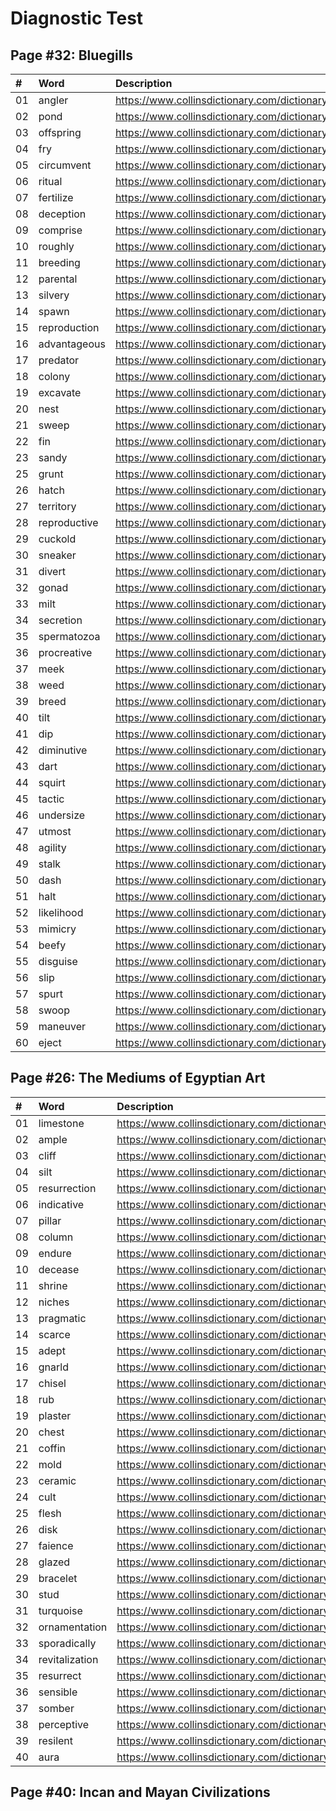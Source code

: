 # Diagnostic Test

## Page #32: Bluegills
|#|Word|Description|
|:---|:---|:---|
|01|angler|https://www.collinsdictionary.com/dictionary/english/angler|
|02|pond|https://www.collinsdictionary.com/dictionary/english/pond|
|03|offspring|https://www.collinsdictionary.com/dictionary/english/offspring|
|04|fry|https://www.collinsdictionary.com/dictionary/english/fry|
|05|circumvent|https://www.collinsdictionary.com/dictionary/english/circumvent|
|06|ritual|https://www.collinsdictionary.com/dictionary/english/ritual|
|07|fertilize|https://www.collinsdictionary.com/dictionary/english/fertilize|
|08|deception|https://www.collinsdictionary.com/dictionary/english/deception|
|09|comprise|https://www.collinsdictionary.com/dictionary/english/comprise|
|10|roughly|https://www.collinsdictionary.com/dictionary/english/roughly|
|11|breeding|https://www.collinsdictionary.com/dictionary/english/breeding|
|12|parental|https://www.collinsdictionary.com/dictionary/english/parental|
|13|silvery|https://www.collinsdictionary.com/dictionary/english/silvery|
|14|spawn|https://www.collinsdictionary.com/dictionary/english/spawn|
|15|reproduction|https://www.collinsdictionary.com/dictionary/english/reproduction|
|16|advantageous|https://www.collinsdictionary.com/dictionary/english/advantageous|
|17|predator|https://www.collinsdictionary.com/dictionary/english/predator|
|18|colony|https://www.collinsdictionary.com/dictionary/english/colony|
|19|excavate|https://www.collinsdictionary.com/dictionary/english/excavate|
|20|nest|https://www.collinsdictionary.com/dictionary/english/nest|
|21|sweep|https://www.collinsdictionary.com/dictionary/english/sweep|
|22|fin|https://www.collinsdictionary.com/dictionary/english/fin|
|23|sandy|https://www.collinsdictionary.com/dictionary/english/sandy|
|25|grunt|https://www.collinsdictionary.com/dictionary/english/grunt|
|26|hatch|https://www.collinsdictionary.com/dictionary/english/hatch|
|27|territory|https://www.collinsdictionary.com/dictionary/english/territory|
|28|reproductive|https://www.collinsdictionary.com/dictionary/english/reproductive|
|29|cuckold|https://www.collinsdictionary.com/dictionary/english/cuckold|
|30|sneaker|https://www.collinsdictionary.com/dictionary/english/sneaker|
|31|divert|https://www.collinsdictionary.com/dictionary/english/divert|
|32|gonad|https://www.collinsdictionary.com/dictionary/english/gonad|
|33|milt|https://www.collinsdictionary.com/dictionary/english/milt|
|34|secretion|https://www.collinsdictionary.com/dictionary/english/secretion|
|35|spermatozoa|https://www.collinsdictionary.com/dictionary/english/spermatozoa|
|36|procreative|https://www.collinsdictionary.com/dictionary/english/procreative|
|37|meek|https://www.collinsdictionary.com/dictionary/english/meek|
|38|weed|https://www.collinsdictionary.com/dictionary/english/weed|
|39|breed|https://www.collinsdictionary.com/dictionary/english/breed|
|40|tilt|https://www.collinsdictionary.com/dictionary/english/tilt|
|41|dip|https://www.collinsdictionary.com/dictionary/english/dip|
|42|diminutive|https://www.collinsdictionary.com/dictionary/english/diminutive|
|43|dart|https://www.collinsdictionary.com/dictionary/english/dart|
|44|squirt|https://www.collinsdictionary.com/dictionary/english/squirt|
|45|tactic|https://www.collinsdictionary.com/dictionary/english/tactic|
|46|undersize|https://www.collinsdictionary.com/dictionary/english/undersize|
|47|utmost|https://www.collinsdictionary.com/dictionary/english/utmost|
|48|agility|https://www.collinsdictionary.com/dictionary/english/agility|
|49|stalk|https://www.collinsdictionary.com/dictionary/english/stalk|
|50|dash|https://www.collinsdictionary.com/dictionary/english/dash|
|51|halt|https://www.collinsdictionary.com/dictionary/english/halt|
|52|likelihood|https://www.collinsdictionary.com/dictionary/english/likelihood|
|53|mimicry|https://www.collinsdictionary.com/dictionary/english/mimicry|
|54|beefy|https://www.collinsdictionary.com/dictionary/english/beefy|
|55|disguise|https://www.collinsdictionary.com/dictionary/english/disguise|
|56|slip|https://www.collinsdictionary.com/dictionary/english/slip|
|57|spurt|https://www.collinsdictionary.com/dictionary/english/spurt|
|58|swoop|https://www.collinsdictionary.com/dictionary/english/swoop|
|59|maneuver|https://www.collinsdictionary.com/dictionary/english/maneuver|
|60|eject|https://www.collinsdictionary.com/dictionary/english/eject|

## Page #26: The Mediums of Egyptian Art
|#|Word|Description|
|:---|:---|:---|
|01|limestone|https://www.collinsdictionary.com/dictionary/english/limestone|
|02|ample|https://www.collinsdictionary.com/dictionary/english/ample|
|03|cliff|https://www.collinsdictionary.com/dictionary/english/cliff|
|04|silt|https://www.collinsdictionary.com/dictionary/english/silt|
|05|resurrection|https://www.collinsdictionary.com/dictionary/english/resurrection|
|06|indicative|https://www.collinsdictionary.com/dictionary/english/indicative|
|07|pillar|https://www.collinsdictionary.com/dictionary/english/pillar|
|08|column|https://www.collinsdictionary.com/dictionary/english/column|
|09|endure|https://www.collinsdictionary.com/dictionary/english/endure|
|10|decease|https://www.collinsdictionary.com/dictionary/english/decease|
|11|shrine|https://www.collinsdictionary.com/dictionary/english/shrine|
|12|niches|https://www.collinsdictionary.com/dictionary/english/niches|
|13|pragmatic|https://www.collinsdictionary.com/dictionary/english/pragmatic|
|14|scarce|https://www.collinsdictionary.com/dictionary/english/scarce|
|15|adept|https://www.collinsdictionary.com/dictionary/english/adept|
|16|gnarld|https://www.collinsdictionary.com/dictionary/english/gnarld|
|17|chisel|https://www.collinsdictionary.com/dictionary/english/chisel|
|18|rub|https://www.collinsdictionary.com/dictionary/english/rub|
|19|plaster|https://www.collinsdictionary.com/dictionary/english/plaster|
|20|chest|https://www.collinsdictionary.com/dictionary/english/chest|
|21|coffin|https://www.collinsdictionary.com/dictionary/english/coffin|
|22|mold|https://www.collinsdictionary.com/dictionary/english/mold|
|23|ceramic|https://www.collinsdictionary.com/dictionary/english/ceramic|
|24|cult|https://www.collinsdictionary.com/dictionary/english/cult|
|25|flesh|https://www.collinsdictionary.com/dictionary/english/flesh|
|26|disk|https://www.collinsdictionary.com/dictionary/english/disk|
|27|faience|https://www.collinsdictionary.com/dictionary/english/faience|
|28|glazed|https://www.collinsdictionary.com/dictionary/english/glazed|
|29|bracelet|https://www.collinsdictionary.com/dictionary/english/bracelet|
|30|stud|https://www.collinsdictionary.com/dictionary/english/stud|
|31|turquoise|https://www.collinsdictionary.com/dictionary/english/turquoise|
|32|ornamentation|https://www.collinsdictionary.com/dictionary/english/ornamentation|
|33|sporadically|https://www.collinsdictionary.com/dictionary/english/sporadically|
|34|revitalization|https://www.collinsdictionary.com/dictionary/english/revitalization|
|35|resurrect|https://www.collinsdictionary.com/dictionary/english/resurrect|
|36|sensible|https://www.collinsdictionary.com/dictionary/english/sensible|
|37|somber|https://www.collinsdictionary.com/dictionary/english/somber|
|38|perceptive|https://www.collinsdictionary.com/dictionary/english/perceptive|
|39|resilent|https://www.collinsdictionary.com/dictionary/english/resilent|
|40|aura|https://www.collinsdictionary.com/dictionary/english/aura|

## Page #40: Incan and Mayan Civilizations

